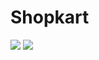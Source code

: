 # Shopkart
<img src="https://media.giphy.com/media/RIqldVayfprKo7ETpa/giphy.gif"/>
<img src="https://media.giphy.com/media/Zba90h256UMvqsavaV/giphy.gif"/>

